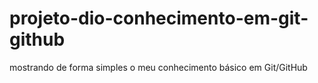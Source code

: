 # projeto-dio-conhecimento-em-git-github
mostrando de forma simples o meu conhecimento básico em Git/GitHub
